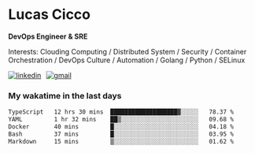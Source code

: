# Lucas Cicco

**DevOps Engineer & SRE**

Interests: Clouding Computing / Distributed System / Security / Container Orchestration / DevOps Culture / Automation / Golang / Python / SELinux
 
<div style="display: flex; align-items: center; gap: 10px;">
  <a href="https://www.linkedin.com/in/lucas-vitor-de-cicco" target="_blank">
    <img
      src="https://img.shields.io/badge/-LinkedIn-%230077B5?style=for-the-badge&logo=linkedin&logoColor=white"
      alt="linkedin"
      target="_blank" 
    />
  </a>
  <a href="mailto:lucasvitorx1@gmail.com">
      <img
        src="https://img.shields.io/badge/-Gmail-%23333?style=for-the-badge&logo=gmail&logoColor=white"
        alt="gmail"
        target="_blank"
      />
  </a>
</div>

### My wakatime in the last days

<!--START_SECTION:waka-->

```txt
TypeScript   12 hrs 30 mins  ███████████████████▓░░░░░   78.37 %
YAML         1 hr 32 mins    ██▒░░░░░░░░░░░░░░░░░░░░░░   09.68 %
Docker       40 mins         █░░░░░░░░░░░░░░░░░░░░░░░░   04.18 %
Bash         37 mins         █░░░░░░░░░░░░░░░░░░░░░░░░   03.95 %
Markdown     15 mins         ▒░░░░░░░░░░░░░░░░░░░░░░░░   01.62 %
```

<!--END_SECTION:waka-->
